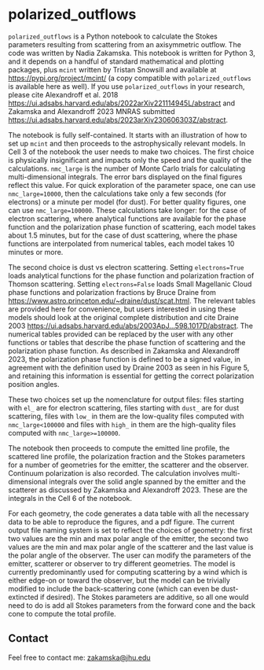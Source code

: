 # polarized_outflows

`polarized_outflows` is a Python notebook to calculate the Stokes parameters resulting from scattering from an axisymmetric outflow. The code was written by Nadia Zakamska. This notebook is written for Python 3, and it depends on a handful of standard mathematical and plotting packages, plus `mcint` written by Tristan Snowsill and available at https://pypi.org/project/mcint/ (a copy compatible with `polarized_outflows` is available here as well). If you use `polarized_outflows` in your research, please cite Alexandroff et al. 2018 https://ui.adsabs.harvard.edu/abs/2022arXiv221114945L/abstract and Zakamska and Alexandroff 2023 MNRAS submitted https://ui.adsabs.harvard.edu/abs/2023arXiv230606303Z/abstract. 

The notebook is fully self-contained. It starts with an illustration of how to set up `mcint` and then proceeds to the astrophysically relevant models. In Cell 3 of the notebook the user needs to make two choices. The first choice is physically insignificant and impacts only the speed and the quality of the calculations. `nmc_large` is the number of Monte Carlo trials for calculating multi-dimensional integrals. The error bars displayed on the final figures reflect this value. For quick exploration of the parameter space, one can use `nmc_large=10000`, then the calculations take only a few seconds (for electrons) or a minute per model (for dust). For better quality figures, one can use `nmc_large=100000`. These calculations take longer: for the case of electron scattering, where analytical functions are available for the phase function and the polarization phase function of scattering, each model takes about 1.5 minutes, but for the case of dust scattering, where the phase functions are interpolated from numerical tables, each model takes 10 minutes or more. 

The second choice is dust vs electron scattering. Setting `electrons=True` loads analytical functions for the phase function and polarization fraction of Thomson scattering. Setting `electrons=False` loads Small Magellanic Cloud phase functions and polarization fractions by Bruce Draine from https://www.astro.princeton.edu/~draine/dust/scat.html. The relevant tables are provided here for convenience, but users interested in using these models should look at the original complete distribution and cite Draine 2003 https://ui.adsabs.harvard.edu/abs/2003ApJ...598.1017D/abstract. The numerical tables provided can be replaced by the user with any other functions or tables that describe the phase function of scattering and the polarization phase function. As described in Zakamska and Alexandroff 2023, the polarization phase function is defined to be a signed value, in agreement with the definition used by Draine 2003 as seen in his Figure 5, and retaining this information is essential for getting the correct polarization position angles. 

These two choices set up the nomenclature for output files: files starting with `el_` are for electron scattering, files starting with `dust_` are for dust scattering, files with `low_` in them are the low-quality files computed with `nmc_large<100000` and files with `high_` in them are the high-quality files computed with `nmc_large>=100000`. 

The notebook then proceeds to compute the emitted line profile, the scattered line profile, the polarization fraction and the Stokes parameters for a number of geometries for the emitter, the scatterer and the observer. Continuum polarization is also recorded. The calculation involves multi-dimensional integrals over the solid angle spanned by the emitter and the scatterer as discussed by Zakamska and Alexandroff 2023. These are the integrals in the Cell 6 of the notebook. 

For each geometry, the code generates a data table with all the necessary data to be able to reproduce the figures, and a pdf figure. The current output file naming system is set to reflect the choices of geometry: the first two values are the min and max polar angle of the emitter, the second two values are the min and max polar angle of the scatterer and the last value is the polar angle of the observer. The user can modify the parameters of the emitter, scatterer or observer to try different geometries. The model is currently predominantly used for computing scattering by a wind which is either edge-on or toward the observer, but the model can be trivially modified to include the back-scattering cone (which can even be dust-extincted if desired). The Stokes parameters are additive, so all one would need to do is add all Stokes parameters from the forward cone and the back cone to compute the total profile. 

## Contact

Feel free to contact me: zakamska@jhu.edu
